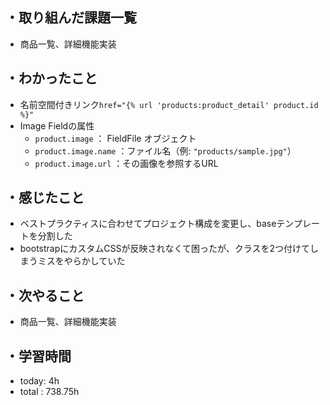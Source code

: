 ## ・取り組んだ課題一覧
- 商品一覧、詳細機能実装

## ・わかったこと
- 名前空間付きリンク`href="{% url 'products:product_detail' product.id %}"`
- Image Fieldの属性
  -  `product.image` ： FieldFile オブジェクト
  - `product.image.name` ：ファイル名（例: `"products/sample.jpg"`）
  - `product.image.url` ：その画像を参照するURL



## ・感じたこと
- ベストプラクティスに合わせてプロジェクト構成を変更し、baseテンプレートを分割した
- bootstrapにカスタムCSSが反映されなくて困ったが、クラスを2つ付けてしまうミスをやらかしていた




## ・次やること
- 商品一覧、詳細機能実装　
　
## ・学習時間
- today:  4h
- total  : 738.75h



